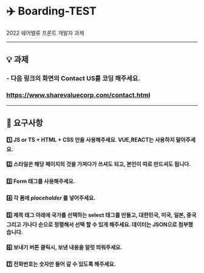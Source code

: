 # :airplane: Boarding-TEST
2022 쉐어밸류 프론트 개발자 과제

---
## :bulb: 과제
### - 다음 링크의 화면의 Contact US를 코딩 해주세요. 
### https://www.sharevaluecorp.com/contact.html

___
## :bell: 요구사항
#### :one: JS or TS + HTML + CSS 만을 사용해주세요. VUE,REACT는 사용하지 말아주세요.
#### :two: 스타일은 해당 페이지의 것을 가져다가 쓰셔도 되고, 본인이 따로 만드셔도 됩니다.
#### :three: Form 태그를 사용해주세요. 
#### :four: 각 폼에 ___placeholder___ 를 넣어주세요.
#### :five: 제목 태그 아래에 국가를 선택하는 select 태그를 만들고, 대한민국, 미국, 일본, 중국 그리고 가나다 순으로 정렬해서 선택 할 수 있게 해주세요. 데이터는 JSON으로 첨부했습니다.
#### :six: 보내기 버튼 클릭시, 보낸 내용을 알럿 띄워주세요.
#### :seven: 전화번호는 숫자만 들어 갈 수 있도록 해주세요.
